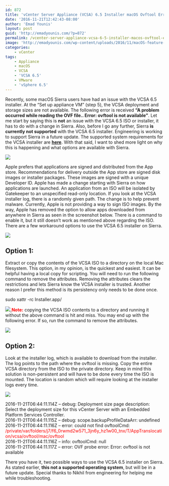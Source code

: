 ```yaml
---
id: 872
title: 'vCenter Server Appliance (VCSA) 6.5 Installer macOS Ovftool Error'
date: '2016-11-21T12:42:43-08:00'
author: 'Emad Younis'
layout: post
guid: 'http://emadyounis.com/?p=872'
permalink: /vcenter-server-appliance-vcsa-6-5-installer-macos-ovftool-error/
image: 'http://emadyounis.com/wp-content/uploads/2016/11/macOS-feature-Image.png'
categories:
    - vCenter
tags:
    - Appliance
    - macOS
    - VCSA
    - 'VCSA 6.5'
    - VMware
    - 'vSphere 6.5'
---
```


Recently, some macOS Sierra users have had an issue with the VCSA 6.5 installer. At the “Set up appliance VM” (step 5), the VCSA deployment and storage sizes are not available. The following error is received **“A problem occurred while reading the OVF file.. Error: ovftool is not available”**. Let me start by saying this is **not** an issue with the VCSA 6.5 ISO or installer, it has to do with a change in Sierra. Also, before I go any further, Sierra **is currently not supported** with the VCSA 6.5 installer. Engineering is working to support Sierra in a future update. The supported system requirements for the VCSA installer are <span style="color: #0000ff;">**[here](http://pubs.vmware.com/vsphere-65/index.jsp#com.vmware.vsphere.install.doc/GUID-BA4FA18C-1049-42AA-A5CD-DE863565251B.html#GUID-BA4FA18C-1049-42AA-A5CD-DE863565251B)**</span>. With that said, I want to shed more light on why this is happening and what options are available with Sierra.

[![](https://emadyounis.com/assets/img/2016/11/VCSA-OVF-Error.png?resize=1004%2C694)](https://emadyounis.com/assets/img/2016/11/VCSA-OVF-Error.png)

Apple prefers that applications are signed and distributed from the App store. Recommendations for delivery outside the App store are signed disk images or installer packages. These images are signed with a unique Developer ID. Apple has made a change starting with Sierra on how applications are launched. An application from an ISO will be isolated by Gatekeeper to an unspecified read-only location. If you look at the VCSA installer log, there is a randomly given path. The change is to help prevent malware. Currently, Apple is not providing a way to sign ISO images. By the way, Apple has removed the option to allow apps downloaded from anywhere in Sierra as seen in the screenshot below. There is a command to enable it, but it still doesn’t work as mentioned above regarding the ISO. There are a few workaround options to use the VCSA 6.5 installer on Sierra.

[![](https://emadyounis.com/assets/img/2016/11/Sierra-Image.png?resize=668%2C543)](https://emadyounis.com/assets/img/2016/11/Sierra-Image.png)

## Option 1:

Extract or copy the contents of the VCSA ISO to a directory on the local Mac filesystem. This option, in my opinion, is the quickest and easiest. It can be helpful having a local copy for scripting. You will need to run the following command to remove the attributes. Removing the attributes clears the restrictions and lets Sierra know the VCSA installer is trusted. Another reason I prefer this method is its persistency only needs to be done once.

sudo xattr -rc Installer.app/

[![](https://emadyounis.com/assets/img/2016/11/VCSA-Command.png?resize=1027%2C236)  ](https://emadyounis.com/assets/img/2016/11/VCSA-Command.png)<span style="color: #ff0000;">**Note:**</span> copying the VCSA ISO contents to a directory and running it without the above command is hit and miss. You may end up with the following error. If so, run the command to remove the attributes.

[![](https://emadyounis.com/assets/img/2016/11/VCSA-Installer-Open-error.png?resize=420%2C153)](https://emadyounis.com/assets/img/2016/11/VCSA-Installer-Open-error.png)

## Option 2:

Look at the installer log, which is available to download from the installer. The log points to the path where the ovftool is missing. Copy the entire VCSA directory from the ISO to the private directory. Keep in mind this solution is non-persistent and will have to be done every time the ISO is mounted. The location is random which will require looking at the installer logs every time.

[![](https://emadyounis.com/assets/img/2016/11/VCSA-ISO.png?resize=770%2C436)](https://emadyounis.com/assets/img/2016/11/VCSA-ISO.png)

2016-11-21T06:44:11.114Z – debug: Deployment size page description: Select the deployment size for this vCenter Server with an Embedded Platform Services Controller.  
2016-11-21T06:44:11.115Z – debug: scope.backupProfileDataArr: undefined  
2016-11-21T06:44:11.116Z – error: could not find ovftoolCmd:<span style="color: red;"> /private/var/folders/j7/f6\_0rwmd2w571\_3jn6y\_hz1w00\_tnx/T/AppTranslocation/vcsa/ovftool/mac/ovftool</span>  
2016-11-21T06:44:11.116Z – info: ovftoolCmd: null  
2016-11-21T06:44:11.117Z – error: OVF probe error: Error: ovftool is not available

There you have it, two possible ways to use the VCSA 6.5 installer on Sierra. As stated earlier, **this not a supported operating system**, but will be in a future update. Special thanks to Nikhil from engineering for helping me while troubleshooting.
